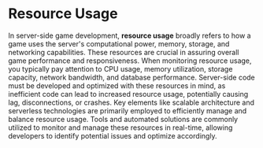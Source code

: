 # Resource Usage

In server-side game development, **resource usage** broadly refers to how a game uses the server's computational power, memory, storage, and networking capabilities. These resources are crucial in assuring overall game performance and responsiveness. When monitoring resource usage, you typically pay attention to CPU usage, memory utilization, storage capacity, network bandwidth, and database performance. Server-side code must be developed and optimized with these resources in mind, as inefficient code can lead to increased resource usage, potentially causing lag, disconnections, or crashes. Key elements like scalable architecture and serverless technologies are primarily employed to efficiently manage and balance resource usage. Tools and automated solutions are commonly utilized to monitor and manage these resources in real-time, allowing developers to identify potential issues and optimize accordingly.